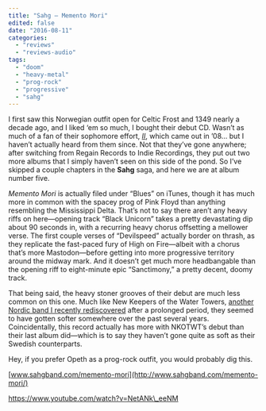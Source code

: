 ```yaml
---
title: "Sahg – Memento Mori"
edited: false
date: "2016-08-11"
categories:
  - "reviews"
  - "reviews-audio"
tags:
  - "doom"
  - "heavy-metal"
  - "prog-rock"
  - "progressive"
  - "sahg"
---
```


I first saw this Norwegian outfit open for Celtic Frost and 1349 nearly a decade ago, and I liked ‘em so much, I bought their debut CD. Wasn’t as much of a fan of their sophomore effort, [_II_](https://hellbound.ca/2009/07/sahg-ii/), which came out in ’08… but I haven’t actually heard from them since. Not that they’ve gone anywhere; after switching from Regain Records to Indie Recordings, they put out two more albums that I simply haven’t seen on this side of the pond. So I’ve skipped a couple chapters in the **Sahg** saga, and here we are at album number five.

_Memento Mori_ is actually filed under “Blues” on iTunes, though it has much more in common with the spacey prog of Pink Floyd than anything resembling the Mississippi Delta. That’s not to say there aren’t any heavy riffs on here—opening track “Black Unicorn” takes a pretty devastating dip about 90 seconds in, with a recurring heavy chorus offsetting a mellower verse. The first couple verses of “Devilspeed” actually border on thrash, as they replicate the fast-paced fury of High on Fire—albeit with a chorus that’s more Mastodon—before getting into more progressive territory around the midway mark. And it doesn’t get much more headbangable than the opening riff to eight-minute epic “Sanctimony,” a pretty decent, doomy track.

That being said, the heavy stoner grooves of their debut are much less common on this one. Much like New Keepers of the Water Towers, [another Nordic band I recently rediscovered](https://hellbound.ca/2016/03/new-keepers-water-towers-infernal-machine/) after a prolonged period, they seemed to have gotten softer somewhere over the past several years. Coincidentally, this record actually has more with NKOTWT’s debut than their last album did—which is to say they haven’t gone quite as soft as their Swedish counterparts.

Hey, if you prefer Opeth as a prog-rock outfit, you would probably dig this.

[www.sahgband.com/memento-mori](http://www.sahgband.com/memento-mori/)

https://www.youtube.com/watch?v=NetANk\_eeNM
